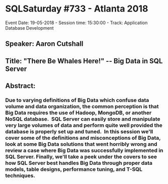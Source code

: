 # SQLSaturday #733 - Atlanta 2018
Event Date: 19-05-2018 - Session time: 15:30:00 - Track: Application  Database Development
## Speaker: Aaron Cutshall
## Title: "There Be Whales Here!" -- Big Data in SQL Server
## Abstract:
### Due to varying definitions of Big Data which confuse data volume and data organization, the common perception is that Big Data requires the use of Hadoop, MongoDB, or another NoSQL database.  SQL Server can easily store and manipulate very large volumes of data and perform quite well provided the database is properly set up and tuned.  In this session we'll cover some of the definitions and misconceptions of Big Data, look at some Big Data solutions that went horribly wrong and review a case where Big Data was successfully implemented in SQL Server.  Finally, we'll take a peek under the covers to see how SQL Server best handles Big Data through proper data models, table designs, performance tuning, and T-SQL techniques.
